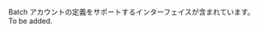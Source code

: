 <Namespace Name="Microsoft.Azure.Management.Batch.Fluent.BatchAccount.Definition">
  <Docs>
    <summary>Batch アカウントの定義をサポートするインターフェイスが含まれています。</summary> 
    <remarks>To be added.</remarks>
  </Docs>
</Namespace>
